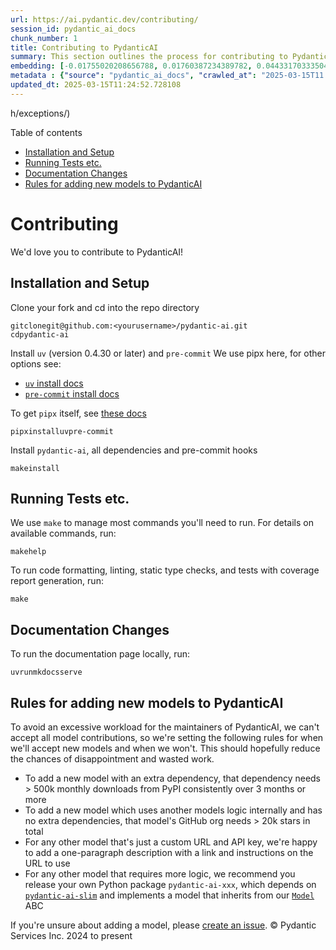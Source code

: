 ```yaml
---
url: https://ai.pydantic.dev/contributing/
session_id: pydantic_ai_docs
chunk_number: 1
title: Contributing to PydanticAI
summary: This section outlines the process for contributing to PydanticAI, including instructions for installation and setup, running tests, making documentation changes, and rules for adding new models.
embedding: [-0.01755020208656788, 0.01760387234389782, 0.04433170333504677, -0.0422653965651989, 0.018637027591466904, -0.02189750038087368, -0.019925115630030632, 0.020958269014954567, 0.00022180947416927665, 0.0380522720515728, 0.00805725995451212, -0.0467468686401844, -0.011143305338919163, -0.007010688539594412, -0.0034919267054647207, 0.02970653586089611, -0.0015757277142256498, 0.025842269882559776, -0.02177674137055874, 0.07009346783161163, 0.033463459461927414, 0.03869631886482239, 0.05203339830040932, 0.02820376493036747, 0.004860520362854004, 0.010344958864152431, -0.012250255793333054, 0.04111148416996002, 0.017134256660938263, -0.04180919751524925, 0.00254430971108377, -0.01685248874127865, -0.05978876352310181, 0.011941651813685894, -0.01981777511537075, -0.0013509831624105573, -0.013625558465719223, 0.021682819351553917, -0.021723071113228798, 0.0464785173535347, 0.012156332843005657, -0.029277171939611435, 0.03595913201570511, 0.011116470210254192, -0.05176504701375961, 0.038562141358852386, 0.013263283297419548, 0.027157194912433624, -0.04953772574663162, -0.0007606094004586339, -0.027774402871727943, -0.002381621627137065, -0.028606293722987175, -0.02682175487279892, -0.011565959081053734, -0.004910836461931467, -0.0383206270635128, 0.0019673535134643316, -0.04545878246426582, -0.023722292855381966, 0.01618160866200924, -0.03590546175837517, 0.00351540744304657, -0.005310009699314833, -0.02884780988097191, -0.028042754158377647, -0.039877064526081085, 0.00634651817381382, -0.04736407846212387, -0.0028579458594322205, 0.018596773967146873, -0.007762073539197445, -0.0015128328232094646, -0.025708094239234924, 0.0017979565309360623, -0.035019900649785995, -0.0026835172902792692, 0.090595543384552, 0.0020713398698717356, -0.02195117063820362, -0.030538424849510193, 0.01756362058222294, -0.008023716509342194, -0.005524691194295883, -0.029518689960241318, -0.03622748330235481, -0.034295350313186646, 0.023883303627371788, -0.024513930082321167, -0.05144302546977997, -0.01269974559545517, 0.014719092287123203, -0.06274063140153885, 0.03585179150104523, 0.06290164589881897, 0.03657633811235428, 0.03810594603419304, -0.022139016538858414, 0.013793278485536575, -0.0067423367872834206, 0.026432644575834274, -0.035583436489105225, -0.03547609597444534, -0.020864346995949745, 0.015255794860422611, 0.017281850799918175, 0.01704033464193344, 0.01028457935899496, 0.02247445657849312, 0.000807570933829993, -0.08678494393825531, -0.018851708620786667, 0.016664640977978706, -0.0028713634237647057, -0.08581887930631638, -0.04379500076174736, -0.014719092287123203, 0.021763324737548828, -0.020850928500294685, -0.053965531289577484, -0.040601614862680435, 0.008701304905116558, 0.06429707258939743, -0.014692256227135658, 0.03869631886482239, -0.018932214006781578, -0.0025023797061294317, -0.022917237132787704, -0.04884001240134239, -0.01767096109688282, 0.0383206270635128, 0.00256611336953938, 0.04859849810600281, -0.009030035696923733, -0.04017225280404091, -0.022850148379802704, -0.033543966710567474, 0.023172171786427498, -0.03510040417313576, 0.028659963980317116, 0.04242640733718872, -0.009955848567187786, -0.05667588487267494, 0.009318513795733452, -0.012901009060442448, 0.0030474693048745394, -0.004454638343304396, -0.03158499673008919, -0.04722990095615387, 0.045592956244945526, 0.0030743044335395098, 0.05318731069564819, 0.014450740069150925, -0.0007731883670203388, -0.042802099138498306, 0.013518217951059341, 0.010405338369309902, 0.07288432866334915, 0.005937281996011734, -0.04862533137202263, -0.003713316982612014, 0.07959312200546265, -0.03096778877079487, -0.05919839069247246, -0.007164990995079279, 0.009472815319895744, -0.03899150341749191, -0.019522586837410927, -0.04433170333504677, -0.038588978350162506, 0.01062672771513462, -0.026942512020468712, 0.0032269293442368507, 0.001584113691933453, 0.044707395136356354, -0.032121699303388596, -0.04795445129275322, -0.019643345847725868, -0.0161950271576643, -0.04709572717547417, -0.029062490910291672, 0.014423904940485954, -0.08753632754087448, -0.043526649475097656, -0.025600753724575043, -0.0058567761443555355, -0.0065343645401299, 0.0438486710190773, -0.01514845434576273, 0.018596773967146873, 0.020112961530685425, -0.01971043460071087, 0.03153132647275925, 0.05138935521245003, 0.039877064526081085, -0.009801546111702919, 0.035663943737745285, 0.027023017406463623, 0.05570981651544571, -0.00494438037276268, -0.0161950271576643, 0.04309728741645813, -0.011626338586211205, 0.010029645636677742, 0.013223030604422092, -0.04728357121348381, -0.002713706810027361, 0.011505579575896263, -0.03762290999293327, -0.034161172807216644, -0.017952730879187584, -0.06392137706279755, -0.0010968876304104924, 0.05560247600078583, 0.03166550397872925, 0.006614869926124811, -0.03319510817527771, 0.011887981556355953, 0.00015943865582812577, 0.025050632655620575, -0.046398013830184937, -0.002438646275550127, 0.039877064526081085, -0.008043842390179634, 0.00022663141135126352, 0.008540293201804161, 0.030940953642129898, -0.041191987693309784, 0.021025357767939568, 0.05077214539051056, 0.019522586837410927, 0.011196975596249104, -0.060379136353731155, -0.019294489175081253, 0.021696235984563828, -0.040494274348020554, -0.00923800840973854, -0.0015631488058716059, 0.007151573430746794, -0.004538498353213072, 0.051899220794439316, 0.011250645853579044, -0.004907482303678989, 0.04816913232207298, 0.01895904913544655, 0.011673299595713615, -0.020019037649035454, -0.02695593051612377, 0.014625168405473232, 0.03335611894726753, 0.08544319123029709, -0.03544926270842552, 0.015698576346039772, -0.009855217300355434, -0.008795227855443954, -0.024191906675696373, -0.029813876375555992, -0.01274670660495758, -0.054663244634866714, -0.009848508052527905, -0.06896638870239258, 0.023521028459072113, -0.04510992392897606, -0.01767096109688282, 0.005534754134714603, 0.014101882465183735, -0.00018837032257579267, 0.015658322721719742, 0.019468916580080986, -0.010700524784624577, 0.047766607254743576, 0.0031330063939094543, 0.031423985958099365, -0.01701349951326847, -0.040601614862680435, 0.020086126402020454, 0.0021434593945741653, 0.05887636914849281, 0.04349981248378754, -0.018932214006781578, 0.003003861987963319, -0.033436622470617294, 0.032846249639987946, 0.015873003751039505, -0.01690615899860859, 0.06048647686839104, -0.036388494074344635, -0.0493767149746418, 0.016570718958973885, -0.022031676024198532, -0.01202886551618576, -0.014558080583810806, 0.005370388738811016, -0.02266230247914791, 0.018730949610471725, 0.003077658824622631, 0.03869631886482239, -0.013001641258597374, 0.0007379672024399042, 0.024111401289701462, 0.0435803197324276, 0.03746189922094345, -0.0005886965664103627, -0.042614251375198364, -0.01234417874366045, -0.0017409317661076784, -0.018543103709816933, -0.001922069233842194, 0.030860448256134987, -0.010707234032452106, 0.004229893907904625, 0.002866331720724702, -0.06429707258939743, -0.019200565293431282, -0.016584135591983795, 0.002510765800252557, 0.0233734343200922, 0.01097558531910181, 0.009747875854372978, 0.022031676024198532, -0.06558515876531601, -0.01623527891933918, 0.0036697096657007933, 0.003376200096681714, -0.012042283080518246, 0.01903955452144146, 0.04009174555540085, -0.025721512734889984, 0.02553366683423519, -0.01343771256506443, 0.014584915712475777, -0.03324877843260765, -0.019294489175081253, -0.01206240989267826, -0.008110931143164635, -0.02463468722999096, -0.001989157171919942, 0.006853031925857067, 0.010130277834832668, 0.03590546175837517, -0.03603963553905487, -0.024473676458001137, -0.01977752149105072, 0.004142679739743471, -0.026566820219159126, 0.006259304005652666, 0.00237323553301394, 0.04038693383336067, 0.03467104211449623, 0.025627588853240013, 0.023816214874386787, -0.006433732341974974, -0.006359935738146305, 6.755963840987533e-05, 0.011277480982244015, 0.0029468373395502567, 0.008030424825847149, -0.017496531829237938, -0.016704894602298737, -0.0007954112952575088, -0.04331196844577789, 0.008453079499304295, -0.012478355318307877, 0.024929875507950783, -0.00992230512201786, 0.003183322260156274, 0.002738864626735449, -0.022313445806503296, -0.002557727275416255, -0.013954289257526398, -0.04025275632739067, 0.009331931360065937, -0.028015919029712677, -0.012786959297955036, -0.05348249897360802, -0.024299249053001404, 0.030699437484145164, 0.010613310150802135, 0.005709182936698198, 0.010989002883434296, 0.06639021635055542, 0.028525788336992264, 0.020273972302675247, -0.018207663670182228, 0.02750605158507824, 0.01899930089712143, -0.0035388884134590626, -0.03340978920459747, -0.005517982412129641, 0.020757004618644714, 0.02753288671374321, -0.011680008843541145, -0.030484754592180252, 0.03263156861066818, 0.003740152111276984, 0.003230283735319972, 0.03174600750207901, 0.020341061055660248, 0.059627752751111984, 0.03249739482998848, -0.005591779015958309, -0.01635603792965412, -0.02957236021757126, 0.01489352062344551, -0.005048366729170084, 0.03477838262915611, 0.018677279353141785, 0.040601614862680435, -0.030028557404875755, 0.03128981217741966, 0.01700008101761341, -0.05015493556857109, 0.027076687663793564, 0.00600436981767416, -0.007446760311722755, -0.006832905579358339, 0.036334823817014694, 0.035610273480415344, 0.03536875545978546, 0.006584680173546076, -0.015282629989087582, -0.08640925586223602, -0.005145644303411245, -0.05447540059685707, -0.06499478965997696, 0.017187926918268204, 0.029330842196941376, -0.02055574208498001, 0.005209377966821194, -0.04672003537416458, -0.0021333962213248014, 0.007285749074071646, 0.03762290999293327, -0.04092363640666008, 0.03676418587565422, -0.03190701827406883, 0.045539285987615585, 0.007654733024537563, 0.03196068853139877, -0.015349718742072582, 0.0303505789488554, -0.015416806563735008, -0.01768437772989273, 0.03544926270842552, -0.012994932010769844, -0.046854209154844284, -0.004877292551100254, 0.015886422246694565, -0.008882441557943821, -0.017912477254867554, 0.00774865597486496, 0.004075591918081045, -0.0211997851729393, -0.037676580250263214, -0.007607771083712578, -0.04374133050441742, 0.018127158284187317, 0.006735628005117178, 0.028740469366312027, -0.012820503674447536, 0.012270382605493069, 0.027264535427093506, -0.0281769298017025, 0.033624470233917236, -0.027331622317433357, 0.012833921238780022, -0.01685248874127865, 0.04650535434484482, -0.012364305555820465, -0.02329292893409729, 0.014450740069150925, -0.06166722625494003, 0.0028613002505153418, -0.01618160866200924, -0.022783061489462852, -0.06349201500415802, -0.010090024210512638, -0.022045094519853592, -0.0260703694075346, -0.016476795077323914, 0.013551761396229267, -0.01446415763348341, 0.012578986585140228, 0.04113831743597984, 0.02695593051612377, 0.05769561976194382, 0.017952730879187584, -0.011203683912754059, -0.010593184269964695, 0.016758564859628677, -0.03722038492560387, 0.04186286777257919, 0.018677279353141785, -0.015859587118029594, 0.045512452721595764, 0.00015220574277918786, -0.028740469366312027, -0.00496115256100893, -0.02340026944875717, 0.015685157850384712, -0.028498953208327293, 0.006990562193095684, 0.037837591022253036, 0.03161183372139931, -0.033543966710567474, -0.012639366090297699, 0.020891182124614716, -0.03464420884847641, -0.009372184053063393, 0.06139887496829033, -0.060379136353731155, 0.0021048837807029486, 0.05391186103224754, 0.008949530310928822, 0.009700914844870567, 0.04749825596809387, -0.022085346281528473, 0.027828073129057884, 0.0024134882260113955, 0.00042265394586138427, -0.00917091965675354, -0.031370315700769424, -0.028606293722987175, 0.008131057024002075, 0.011015838012099266, -0.022085346281528473, -0.018516268581151962, -0.023561280220746994, -0.028686799108982086, -0.01197519525885582, -0.018086906522512436, -0.0025963028892874718, -0.004364070016890764, -0.029277171939611435, -0.0691274031996727, -0.0033225298393517733, 0.004421094432473183, -0.0024185199290513992, -0.00815118383616209, -0.014450740069150925, 0.0003935126296710223, 0.027828073129057884, -0.025842269882559776, 0.007580935955047607, 0.010774321854114532, 0.0004385873326100409, -0.003938061650842428, -0.0010088346898555756, -0.0003985442453995347, 0.028498953208327293, 0.017134256660938263, -0.0063901254907250404, -0.007151573430746794, -0.0151752894744277, 0.01832842268049717, 0.032121699303388596, -0.013793278485536575, -0.01987144537270069, -0.001106112264096737, 0.015873003751039505, 0.042775265872478485, -0.003015602473169565, 0.0052261496894061565, 0.004572042264044285, -0.008043842390179634, 0.035637106746435165, 0.006618224084377289, -0.032068029046058655, -0.00620227912440896, -0.012203294783830643, -0.015349718742072582, -0.021723071113228798, -0.025238478556275368, -0.005575006827712059, 0.047712936997413635, -0.010277871042490005, 0.012102662585675716, -0.015027696266770363, 0.001496060867793858, 0.008265232667326927, -0.042667921632528305, -0.016436543315649033, -0.004488182719796896, 0.03539559245109558, -0.05522678419947624, 0.02256838046014309, -0.017389191314578056, -0.009801546111702919, 0.0005937281530350447, 0.04591497778892517, 0.005766207352280617, 0.004276855383068323, -0.011190266348421574, 0.012431393377482891, 0.00923129916191101, 0.010713942348957062, 0.016745148226618767, 0.01985802687704563, -0.029840711504220963, -0.0006775881047360599, -0.006017787382006645, -0.022326862439513206, 0.01687932386994362, -0.01092191506177187, -0.033973328769207, 0.007178408559411764, 0.026285050436854362, -0.008969656191766262, -0.03722038492560387, -0.019254235550761223, 0.01967018097639084, -0.004327171482145786, -0.01345783844590187, -0.01752336695790291, 0.02611062303185463, 0.0018616900779306889, -0.038562141358852386, 0.013290119357407093, 0.04709572717547417, -0.04148717597126961, 0.012042283080518246, -0.020757004618644714, 0.0014641940360888839, 0.002515797270461917, 0.005581715609878302, 0.017791718244552612, -0.022903818637132645, -0.03880365937948227, 0.006537718698382378, 0.024473676458001137, -0.014772762544453144, 0.016798818483948708, 0.0393671989440918, 0.003770341631025076, -0.002032764256000519, -0.0148130152374506, -0.0038206574972718954, -0.02181699499487877, 0.019509170204401016, -0.022326862439513206, 0.009674079716205597, 0.0337049774825573, 0.0003962380869779736, -0.0026365555822849274, 0.013524926267564297, -0.02334659919142723, 0.0032755681313574314, 0.03837429732084274, -0.01377986092120409, -0.011143305338919163, -0.01975068636238575, 0.003938061650842428, 0.002576176542788744, 0.017241597175598145, 0.012095953337848186, -0.020998522639274597, -0.0008109253249131143, -0.018569938838481903, 0.008936111815273762, 0.03735455870628357, -0.06778564304113388, 0.025560501962900162, 0.016557300463318825, -0.01759045571088791, 0.003813948715105653, 0.012116080150008202, -0.015832751989364624, 0.054690081626176834, 0.00882877130061388, 0.007862705737352371, -0.02530556730926037, 0.030940953642129898, -0.017496531829237938, 0.026003282517194748, -0.007024106103926897, -0.002344723092392087, 0.029304007068276405, -0.01694641076028347, -0.00016992114251479506, 0.03550293296575546, -0.005249630659818649, 0.007077776826918125, -0.06231126934289932, -0.01756362058222294, 0.027009600773453712, -0.039233021438121796, 0.0026684224139899015, 0.01300834957510233, -0.0049712155014276505, -0.007185117341578007, 0.034188009798526764, -0.04446588084101677, -0.002309502102434635, -0.023614950478076935, 0.0006620740168727934, 0.0039816685020923615, -0.04572713375091553, -0.01271987147629261, 0.006098292768001556, -0.06349201500415802, -0.022125599905848503, 0.009311804547905922, 0.013873783871531487, 0.004967861343175173, -0.008922694250941277, 0.01985802687704563, -0.01752336695790291, 0.013833531178534031, 0.0283111073076725, -0.025761764496564865, -0.03861581161618233, 0.03107512928545475, 0.006312974262982607, 0.024567600339651108, -0.028015919029712677, -0.024339500814676285, 0.008540293201804161, 0.02326609380543232, -0.018556522205471992, -0.027090106159448624, -0.04808862879872322, -0.005799751728773117, -0.005031594540923834, -0.006725565064698458, 0.012800376862287521, -0.03037741407752037, -0.017845388501882553, 0.03257789835333824, -0.02460785210132599, -0.002302793087437749, -0.022434202954173088, -0.022085346281528473, 0.004689446184784174, 0.011713552288711071, -0.03099462389945984, -0.01694641076028347, -0.017912477254867554, 0.032765746116638184, -0.032738909125328064, 0.020985104143619537, -0.021360797807574272, 0.008278650231659412, 0.00210823817178607, 0.022890402004122734, 0.018744368106126785, -0.03942086920142174, 0.0006905863992869854, 0.05506577342748642, -0.017509950324892998, 0.015014278702437878, 0.0009509713854640722, 0.010774321854114532, -0.013504800386726856, -0.02970653586089611, -0.01763070747256279, 0.009929013438522816, 0.011337860487401485, 0.02251471020281315, -0.04857166111469269, 0.03727405518293381, -0.005883611273020506, 0.021347379311919212, -0.002532569458708167, 0.010251035913825035, -0.01757703721523285, 0.02272939123213291, 0.039930734783411026, -0.03324877843260765, 5.602890450973064e-05, -0.015886422246694565, -0.007466886658221483, -0.007654733024537563, -0.0313434824347496, 0.024379754438996315, 0.04741774871945381, -0.03179967775940895, 0.00167216663248837, -0.02262205071747303, 0.03024323843419552, -0.024983545765280724, -0.015282629989087582, 0.01627553254365921, -0.02327951230108738, -0.0322558768093586, 0.00531336385756731, -0.03595913201570511, -0.02113269828259945, -0.04041377082467079, -0.022769642993807793, -0.008976365439593792, -0.03885732963681221, -0.0007794778794050217, -0.02531898394227028, -0.0009769679745659232, 0.027989083901047707, -0.0393671989440918, -0.002482253359630704, -0.09381575882434845, -0.004920899868011475, 0.02248787321150303, 0.03249739482998848, 0.0022206103894859552, -0.012189877219498158, 0.005008114036172628, 0.052006565034389496, -0.023105083033442497, -0.013571888208389282, -0.01694641076028347, 0.0020830801222473383, -0.0036998994182795286, -0.013182777911424637, 0.03298042714595795, -0.027264535427093506, -0.0013568534050136805, -0.030001722276210785, 0.02552024833858013, -0.006514238193631172, -0.017281850799918175, 0.014410487376153469, 0.006406897213310003, 0.021320544183254242, -0.04510992392897606, -0.025815434753894806, -0.006400188431143761, -0.015349718742072582, 0.018905378878116608, 0.007111320737749338, -0.009647244587540627, -0.043338801711797714, -0.02247445657849312, 0.010331541299819946, -0.017872223630547523, 0.05160403624176979, -0.01700008101761341, 0.03193385526537895, 0.0268620066344738, -0.019509170204401016, 0.0004148969310335815, -0.017858806997537613, 0.023145336657762527, 0.014222641475498676, -0.006749045569449663, -0.038401130586862564, 0.016101103276014328, -0.002269249176606536, -0.015993762761354446, 0.011565959081053734, 0.005346908234059811, 0.01839550957083702, -0.0020394730381667614, 0.025641007348895073, -0.005772916600108147, 0.022783061489462852, -0.05235541984438896, 0.005521336570382118, -0.030753107741475105, 0.01759045571088791, -0.005736018065363169, -0.013283410109579563, 0.006520946975797415, -0.011223810724914074, -0.03483205288648605, 0.006232468876987696, -0.0009325222345069051, 0.0027539595030248165, -0.06295531243085861, -0.008815353736281395, -0.0069167655892670155, 0.03601280227303505, -0.0073796724900603294, -0.01557781733572483, -0.013491382822394371, -0.011572668328881264, 0.005199314560741186, 0.018932214006781578, -0.014638585969805717, -0.045163594186306, 0.06982512027025223, -0.0018834936199709773, -0.0036495833192020655, 0.034214843064546585, -0.0002280989574501291, 0.03958187997341156, -0.013685937970876694, -0.036978866904973984, 0.009412436746060848, 0.03934036195278168, 0.06397505104541779, 0.011082925833761692, -0.011901399120688438, 0.004481473937630653, -0.04790078103542328, 0.012089245021343231, -0.014544663019478321, 0.009164211340248585, 0.025600753724575043, 0.0011690071551129222, 0.00634651817381382, 0.012773541733622551, -0.01687932386994362, 0.013229739852249622, 0.00013386138016358018, 0.014611750841140747, 0.01827475242316723, -0.07626555860042572, -0.03866948187351227, 0.02967970073223114, 0.02815009467303753, -0.008104221895337105, -0.013417585752904415, -0.00424331147223711, -0.006172089371830225, 0.005715891718864441, -0.009982683695852757, 0.009929013438522816, -0.005621968302875757, 0.01265949197113514, 0.02118636853992939, 0.0012268705759197474, -0.05074530839920044, 0.046961549669504166, -0.008593963459134102, 0.02393697388470173, -0.04038693383336067, -0.018771203234791756, 0.0026734541170299053, -0.031423985958099365, 0.04725673794746399, 0.01761729083955288, -0.002056244993582368, 0.043472979217767715, -0.009875343181192875, -0.015537564642727375, 0.045512452721595764, -0.026674160733819008, -0.020180048421025276, -0.014034794643521309, -0.01989828050136566, 0.013685937970876694, 0.013256574980914593, -0.02687542513012886, -0.02035447768867016, 0.0032336381264030933, -0.02546657808125019, -0.03045791946351528, 0.013296827673912048, -0.011760514229536057, 0.02122662030160427, 0.0021954525727778673, -0.03027007356286049, 0.03668367862701416, -0.016812235116958618, 0.01628894917666912, -0.0161950271576643, -0.04505625367164612, -0.008211562409996986, 0.0011631370289251208, -0.013900619000196457, -0.0032705366611480713, 0.0018667216645553708, -0.03577128425240517, 0.01627553254365921, -0.021521808579564095, 0.019992202520370483, -0.023816214874386787, -0.003433224745094776, -0.018784619867801666, 0.005762853194028139, 0.04006491228938103, 0.02246103808283806, 0.01372619066387415, 0.040655285120010376, 0.06612186133861542, 0.023708874359726906, 0.03762290999293327, -0.004186287056654692, 0.03118246980011463, 0.006051331292837858, -0.02541290782392025, 0.00528652872890234, -0.02823060005903244, 0.020273972302675247, -0.03402699902653694, -0.005608550738543272, 0.034188009798526764, 0.0019472271669656038, 0.008600672706961632, 0.027371875941753387, -0.006205633748322725, -0.003927998244762421, 0.048383813351392746, -0.0033980037551373243, -0.0078023262321949005, 0.03308776766061783, -0.007627897430211306, 0.0068127792328596115, 0.003485217923298478, 0.0063196830451488495, 0.027667062357068062, -0.017483115196228027, 0.01229050848633051, -0.03574444726109505, 0.018798038363456726, -0.007211952470242977, -0.017201345413923264, 0.024218741804361343, 0.01418238878250122, -0.044707395136356354, -0.0018315004417672753, 0.018033236265182495, 0.004689446184784174, -0.020233720541000366, 0.017992982640862465, -0.029196666553616524, 0.0023380143102258444, -0.03402699902653694, 0.0037636328488588333, -0.004716281313449144, -0.0013903973158448935, -0.04033326357603073, 0.004716281313449144, 0.0033124664332717657, 0.003612685017287731, -0.022098764777183533, 0.014960608445107937, 0.04237273707985878, 0.0069838534109294415, 0.025721512734889984, 0.008345738053321838, -0.04363398998975754, -0.0008889150922186673, 0.0017459633527323604, -0.02973337098956108, 0.013592015020549297, 0.0020059291273355484, 0.010217491537332535, 0.01975068636238575, 0.027116941288113594, 0.046210166066884995, -0.005034949164837599, -0.046263836324214935, 0.003240346908569336, 0.030082227662205696, 0.029921216890215874, 0.0381864495575428, 0.011525706388056278, -0.04650535434484482, 0.024567600339651108, 0.0018264688551425934, 0.01918714866042137, -0.010425464250147343, 0.05737359821796417, -0.002292729914188385, 0.05283845216035843, 0.016423124819993973, -0.0033409788738936186, -0.002888135379180312, -0.010955458506941795, 0.025815434753894806, 0.006541073322296143, -0.012901009060442448, -0.03628115355968475, -0.02976020611822605, 0.006289493292570114, 0.0017174510285258293, 0.03799860179424286, 0.01903955452144146, -0.011646464467048645, 0.028069589287042618, -0.03096778877079487, 0.0095801567658782, -0.021360797807574272, -0.0027254470624029636, -0.025641007348895073, -0.0007367093348875642, 0.013793278485536575, -0.000803797272965312, -0.0435803197324276, 0.01411530002951622, 0.006427023559808731, -0.00020367476099636406, 0.022326862439513206, -0.044787902384996414, 0.004390905145555735, -0.030484754592180252, -0.016651224344968796, 0.04151400923728943, 0.015416806563735008, 0.044787902384996414, 0.04070895537734032, 0.003367814002558589, 0.004454638343304396, 0.008640925399959087, -0.0032705366611480713, -0.005206023342907429, 0.0049041276797652245, -0.032926756888628006, 0.021562060341238976, 0.005346908234059811, -0.027989083901047707, -0.027143776416778564, 0.013363915495574474, -0.03163866698741913, -0.008137766271829605, -0.048947352916002274, 0.020837511867284775, 0.01759045571088791, -0.034188009798526764, -0.01836867444217205, -0.01512161921709776, -0.014316564425826073, -0.0005119647830724716, 0.03163866698741913, -0.044814735651016235, -0.018824873492121696, -0.02180357649922371, -0.00461900420486927, 0.015430224128067493, 0.03099462389945984, 0.022903818637132645, 0.015282629989087582, -0.0009241362567991018, -0.03381231799721718, -0.02327951230108738, 0.009640535339713097, 0.007554100826382637, 0.002386653097346425, 0.012015447951853275, -0.016074268147349358, 0.00189020240213722, 0.011203683912754059, -0.06129153445363045, 0.014652003534138203, -0.06064748764038086, -0.032873086631298065, 0.01635603792965412, -0.03974289074540138, 0.013310245238244534, -0.011928234249353409, -0.034188009798526764, -0.01198190450668335, -0.0020243783947080374, -0.014383652247488499, -0.0151752894744277, 0.0024788989685475826, -0.0061821527779102325, -0.0025594045873731375, 0.08404775708913803, 0.014880103059113026, -0.012760124169290066, -0.006467276252806187, 0.02338685281574726, 0.0008696272852830589, 0.025251897051930428, 0.012438102625310421, -0.006413605995476246, -0.025815434753894806, -0.017335521057248116, 0.05141618847846985, 0.011257355101406574, 0.019281070679426193, -0.004873937927186489, -0.04349981248378754, 0.015940092504024506, -0.0028394965920597315, 0.014356817118823528, -0.010190656408667564, 0.02044840157032013, 0.0022189333103597164, -0.03115563467144966, -0.015873003751039505, 0.01054622232913971, -0.0015430223429575562, 0.01443732250481844, -0.015416806563735008, 0.02121320366859436, -0.005266402382403612, 0.008224979974329472, -0.02323925867676735, 0.02250129170715809, 0.01686590537428856, -0.027264535427093506, -0.00461229495704174, 0.017509950324892998, 0.012599113397300243, -0.006396834272891283, -0.002004251815378666, 0.015899838879704475, 0.011760514229536057, 0.01486668549478054, -0.01843576319515705, -0.002126687439158559, 0.002458772622048855, -0.013236448168754578, -0.00012474162213038653, 0.024138236418366432, 0.02624479867517948, -0.012048992328345776, -0.0016277208924293518, 0.002141782082617283, -0.012364305555820465, -0.0016612649196758866, 0.00777549110352993, 0.016396289691329002, 0.05565614625811577, 0.023494193330407143, -0.004018567036837339, -0.026982765644788742, 0.017496531829237938, 0.005779625382274389, 0.023078247904777527, 0.003991731908172369, -0.0025208289735019207, -0.0067758806981146336, -0.007426633965224028, -0.00300218490883708, 0.05031594634056091, 0.010760904289782047, 0.040601614862680435, 0.014222641475498676, 0.025882523506879807, 0.016610970720648766, 0.013216322287917137, -0.012055700644850731, 0.006292847916483879, 0.041379835456609726, 0.03163866698741913, 0.003429870354011655, -0.03099462389945984, 0.004987987689673901, 0.008949530310928822, -0.034161172807216644, -0.04033326357603073, 0.018784619867801666, 0.0011337860487401485, -0.012243547476828098, 0.018583357334136963, -0.020153213292360306, 0.027264535427093506, -0.009955848567187786, 0.025560501962900162, 0.025828853249549866, 0.01980435661971569, -0.011062799952924252, 0.013142525218427181, 0.0068832216784358025, 0.015309466049075127, -0.0020008974242955446, -0.007225370034575462, -0.05291895940899849, 0.03128981217741966, -0.019254235550761223, 0.004810204729437828, 0.007963337004184723, -0.04030642658472061, -0.00986863486468792, -0.015564399771392345, 0.028096424415707588, -0.015430224128067493, 0.008184727281332016, 0.0038474928587675095, 0.0012553829001262784, 0.02124003879725933, -0.012632656842470169, 0.04637117683887482, -0.038401130586862564, -0.012142915278673172, 0.018556522205471992, -0.006621578708291054, -0.0161950271576643, 0.002510765800252557, -0.009164211340248585, 0.012102662585675716, 0.016382873058319092, -0.02542632631957531, 0.010613310150802135, -0.00023879109357949346, -0.017845388501882553, 0.022071929648518562, -0.017295267432928085, -0.004843748640269041, -0.009633827023208141, -0.003783759195357561, 0.00550121022388339, -0.036978866904973984, -0.041272494941949844, -0.009365474805235863, -0.015108201652765274, 0.012431393377482891, 0.010901788249611855, -0.007211952470242977, -0.011894689872860909, -0.02124003879725933, 0.008365864865481853, 0.014772762544453144, -0.01312239933758974, 0.0030810132157057524, 0.017805136740207672, 0.015510729514062405, 0.0036026218440383673, 0.005709182936698198, 0.006531009916216135, -0.034349020570516586, 0.01620844379067421, -0.019361576065421104, -0.024862786754965782, -0.02543974295258522, 0.020314225926995277, 0.007386381272226572, -0.008627507835626602, -0.03534192219376564, 0.00994914025068283, 0.01979093998670578, 0.0020344415679574013, 0.01449099276214838, 0.022796478122472763, 0.018543103709816933, 0.01624869741499424, -0.023722292855381966, -0.0006666862755082548, 0.0005190928350202739, 0.0046961549669504166, -0.021025357767939568, -0.007312584202736616, 0.0021132698748260736, 0.013900619000196457, 0.0034785091411322355, 0.0009442626032978296, -0.010130277834832668, -0.0036630008835345507, 0.0010247681057080626, -0.014678838662803173, -0.005061784293502569, 0.02404431439936161, -0.007762073539197445, -0.006296202074736357, -0.007741947192698717, -0.03319510817527771, 0.007232078816741705, 0.0248225349932909, 0.0211997851729393, 0.02603011764585972, 0.012807086110115051, 0.018180828541517258, -0.003129652002826333, 0.0036294569727033377, -0.0008549517951905727, -0.02038131281733513, -0.011217101477086544, 0.024929875507950783, -0.012867464683949947, -0.021360797807574272, -0.0011128210462629795, 0.037139877676963806, 0.015604652464389801, -0.00039456089143641293, 0.0068161338567733765, -0.005511273629963398, -0.020059291273355484, -0.02609720453619957, -0.0016470086993649602, 0.024983545765280724, 0.010090024210512638, 0.015161871910095215, 0.019616510719060898, 0.023078247904777527, -0.043472979217767715, 0.0027925351168960333, 0.020019037649035454, -0.001607594545930624, -0.006514238193631172, 0.015135036781430244, -0.014397069811820984, 0.022836731746792793, 0.018033236265182495, 0.011673299595713615, 0.03247055783867836, 0.016798818483948708, -0.0396355502307415, -0.0011513965437188745, 0.009392309933900833, -0.01337733305990696, -0.03888416290283203, 0.0006993916467763484, 0.011425074189901352, 0.011854437179863453, -0.004192995838820934, 0.006178798153996468, 0.011250645853579044, 0.0043774875812232494, 0.0006813617656007409, -0.016704894602298737, -0.039206184446811676, 0.013699355535209179, -0.001013027736917138, -0.03518091142177582, 0.004075591918081045, -0.020797258242964745, 0.04594181478023529, 0.0001695018436294049, -0.04009174555540085, -0.01989828050136566, -0.03408066928386688, 0.002534246537834406, -0.02109244465827942, 0.01522895973175764, 0.011465326882898808, -0.019603092223405838, 0.00343825644813478, 0.02174990624189377, -0.012820503674447536, 0.017845388501882553, 0.04014541581273079, -0.023561280220746994, -0.01514845434576273, -0.04154084622859955, -0.023722292855381966, 0.03222903981804848, 0.03335611894726753, 0.02399064414203167, -0.01906638965010643, 0.007426633965224028, 0.004941026214510202, 0.018891960382461548, 0.008204854093492031, 0.010713942348957062, -0.018637027591466904, 0.026969347149133682, -0.0067825899459421635, -0.014034794643521309, 0.020005621016025543, -0.023614950478076935, 0.024218741804361343, -0.004793432541191578, -0.009211172349750996, 0.007453469093888998, -0.015725411474704742, 0.02326609380543232, 0.011767222546041012, 0.012739998288452625, -0.007520556915551424, 0.01979093998670578, 0.01914689503610134, 0.00603120494633913, -0.027224281802773476, -0.013001641258597374, 0.014933773316442966, 0.0007757042185403407, -0.03247055783867836, 0.02820376493036747, 0.04288260638713837, 0.020327642560005188, 0.04604915529489517, 0.033973328769207, 0.006403543055057526, -0.06842968612909317, 0.0009023326565511525, 0.0019103287486359477, 0.014544663019478321, 0.023749127984046936, -0.028391612693667412, 0.007359546143561602, 0.01616819202899933, -0.01126406341791153, -0.013833531178534031, -0.02051548846065998, 0.005591779015958309, 0.02268913760781288, 0.016543883830308914, -0.0008566289907321334, 0.008788518607616425, 0.032014358788728714, 0.004914191085845232, -0.03249739482998848, 0.0026885487604886293, 0.025708094239234924, -0.05012810230255127, 0.011579376645386219, 0.01557781733572483, 0.04897418990731239, -0.0011773931328207254, 0.004548561759293079, -0.03112879954278469, -0.016034014523029327, 0.006131836678832769, 0.00075054622720927, -0.001984125468879938, -0.02458101697266102, 0.0007019074400886893, -0.032899919897317886, -0.010680398903787136, 0.0025493414141237736, 0.002869686111807823, -0.010083315894007683, 0.03432218357920647, 0.002567790448665619, 0.013290119357407093, 0.005866839550435543, 0.025131138041615486, 0.020260555669665337, -0.014678838662803173, -0.01059989258646965, -0.013739608228206635, -1.3332415619515814e-05, -0.04111148416996002, -0.008392699994146824, -0.007185117341578007, -0.01195506937801838, -0.0007996042841114104, -0.025587337091565132, 0.0008604027098044753, -0.0004339750448707491, 0.03045791946351528, -0.0036965450271964073, -0.02407114952802658, 0.007574227172881365, -0.04669319838285446, 0.011720261536538601, 0.022447621449828148, 0.03104829415678978, -0.015014278702437878, -0.0018784620333462954, -0.041299328207969666, 0.01977752149105072, 0.019468916580080986, 0.03391965851187706, -0.016449959948658943, 0.0095801567658782, -0.017241597175598145, 0.04586130753159523, -0.002918324898928404, 0.0322558768093586, 0.03469787910580635, -0.0248225349932909, 0.00022767965856473893, -0.023722292855381966]
metadata : {"source": "pydantic_ai_docs", "crawled_at": "2025-03-15T11:24:52.728108", "url_path": "/contributing/", "chunk_size": 2653}
updated_dt: 2025-03-15T11:24:52.728108
---
```

h/exceptions/)


Table of contents 
  * [ Installation and Setup  ](https://ai.pydantic.dev/contributing/#installation-and-setup)
  * [ Running Tests etc.  ](https://ai.pydantic.dev/contributing/#running-tests-etc)
  * [ Documentation Changes  ](https://ai.pydantic.dev/contributing/#documentation-changes)
  * [ Rules for adding new models to PydanticAI  ](https://ai.pydantic.dev/contributing/#new-model-rules)


# Contributing
We'd love you to contribute to PydanticAI!
## Installation and Setup
Clone your fork and cd into the repo directory
```
gitclonegit@github.com:<yourusername>/pydantic-ai.git
cdpydantic-ai

```

Install `uv` (version 0.4.30 or later) and `pre-commit`
We use pipx here, for other options see:
  * [`uv` install docs](https://docs.astral.sh/uv/getting-started/installation/)
  * [`pre-commit` install docs](https://pre-commit.com/#install)


To get `pipx` itself, see [these docs](https://pypa.github.io/pipx/)
```
pipxinstalluvpre-commit

```

Install `pydantic-ai`, all dependencies and pre-commit hooks
```
makeinstall

```

## Running Tests etc.
We use `make` to manage most commands you'll need to run.
For details on available commands, run:
```
makehelp

```

To run code formatting, linting, static type checks, and tests with coverage report generation, run:
```
make

```

## Documentation Changes
To run the documentation page locally, run:
```
uvrunmkdocsserve

```

## Rules for adding new models to PydanticAI
To avoid an excessive workload for the maintainers of PydanticAI, we can't accept all model contributions, so we're setting the following rules for when we'll accept new models and when we won't. This should hopefully reduce the chances of disappointment and wasted work.
  * To add a new model with an extra dependency, that dependency needs > 500k monthly downloads from PyPI consistently over 3 months or more
  * To add a new model which uses another models logic internally and has no extra dependencies, that model's GitHub org needs > 20k stars in total
  * For any other model that's just a custom URL and API key, we're happy to add a one-paragraph description with a link and instructions on the URL to use
  * For any other model that requires more logic, we recommend you release your own Python package `pydantic-ai-xxx`, which depends on [`pydantic-ai-slim`](https://ai.pydantic.dev/install/#slim-install) and implements a model that inherits from our [`Model`](https://ai.pydantic.dev/api/models/base/#pydantic_ai.models.Model) ABC


If you're unsure about adding a model, please [create an issue](https://github.com/pydantic/pydantic-ai/issues).
© Pydantic Services Inc. 2024 to present